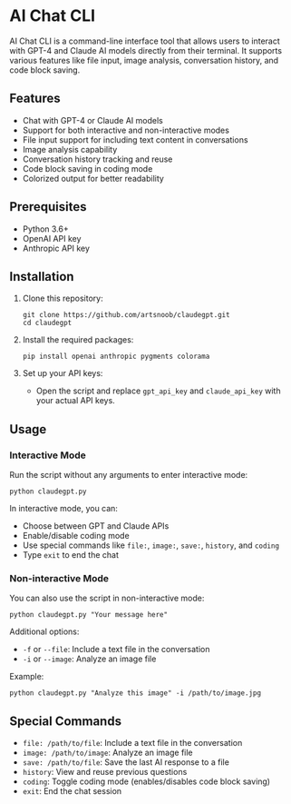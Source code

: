 # AI Chat CLI

AI Chat CLI is a command-line interface tool that allows users to interact with GPT-4 and Claude AI models directly from their terminal. It supports various features like file input, image analysis, conversation history, and code block saving.

## Features

- Chat with GPT-4 or Claude AI models
- Support for both interactive and non-interactive modes
- File input support for including text content in conversations
- Image analysis capability
- Conversation history tracking and reuse
- Code block saving in coding mode
- Colorized output for better readability

## Prerequisites

- Python 3.6+
- OpenAI API key
- Anthropic API key

## Installation

1. Clone this repository:
   ```
   git clone https://github.com/artsnoob/claudegpt.git
   cd claudegpt
   ```

2. Install the required packages:
   ```
   pip install openai anthropic pygments colorama
   ```

3. Set up your API keys:
   - Open the script and replace `gpt_api_key` and `claude_api_key` with your actual API keys.

## Usage

### Interactive Mode

Run the script without any arguments to enter interactive mode:

```
python claudegpt.py
```

In interactive mode, you can:
- Choose between GPT and Claude APIs
- Enable/disable coding mode
- Use special commands like `file:`, `image:`, `save:`, `history`, and `coding`
- Type `exit` to end the chat

### Non-interactive Mode

You can also use the script in non-interactive mode:

```
python claudegpt.py "Your message here"
```

Additional options:
- `-f` or `--file`: Include a text file in the conversation
- `-i` or `--image`: Analyze an image file

Example:
```
python claudegpt.py "Analyze this image" -i /path/to/image.jpg
```

## Special Commands

- `file: /path/to/file`: Include a text file in the conversation
- `image: /path/to/image`: Analyze an image file
- `save: /path/to/file`: Save the last AI response to a file
- `history`: View and reuse previous questions
- `coding`: Toggle coding mode (enables/disables code block saving)
- `exit`: End the chat session

